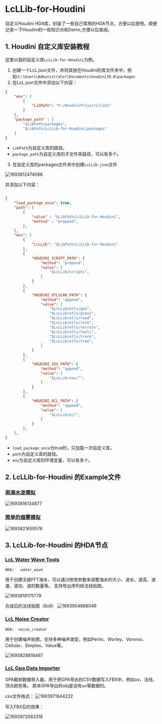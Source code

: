 # LcLLib-for-Houdini

自定义Houdini HDA库，封装了一些自己常用的HDA节点，方便以后使用。顺便记录一下Houdini的一些知识点和Demo,方便以后查阅。

## 1. Houdini 自定义库安装教程

这里以我的自定义库`LcLLib-for-Houdini`为例。

1. 创建一个LcL.json文件，并将其放在Houdini的库文件夹中，例如:`C:\Users\Administrator\Documents\houdini19.0\packages`
2. 在LcL.json文件中添加以下内容：

```json
{
    "env": [
        {
            "LibPath": "F:/HoudiniProjects/libs"
        }
    ],
    "package_path" : [
        "$LibPath/packages",
        "$LibPath/LcLLib-for-Houdini/packages"
    ]
}
```

- `LibPath`为自定义库的路径。
- `package_path`为自定义库的子文件夹路径，可以有多个。

3. 在自定义库的packages文件夹中创建`LcLLib.json`文件

![1693812474066](image/README/1693812474066.png)

并添加以下内容：

```json

{
    "load_package_once": true,
    "path": [
        {        
            "value" : "$LibPath/LcLLib-for-Houdini",
            "method" : "prepend",
        },
    ],
    "env": [
        {
            "LcLLib": "$LibPath/LcLLib-for-Houdini"
        },
        {
            "HOUDINI_SCRIPT_PATH": {
                "method": "prepend",
                "value": [
                    "$LcLLib/scripts",
                ]
            }
        },
        {
            "HOUDINI_OTLSCAN_PATH": {
                "method": "append", 
                "value": [
                    "$LcLLib/otls/geo",
                    "$LcLLib/otls/grass",
                    "$LcLLib/otls/road",
                    "$LcLLib/otls/rock",
                    "$LcLLib/otls/terrain",
                    "$LcLLib/otls/tools",
                    "$LcLLib/otls/track",
                    "$LcLLib/otls/tree",
                ]
            }
        },
        {
            "HOUDINI_VEX_PATH": {
                "method": "append", 
                "value": [
                    "$LcLLib/vex/^",
                ]
            }
        },
        {
            "HOUDINI_OCL_PATH": {
                "method": "append", 
                "value": [
                    "$LcLLib/ocl",
                ]
            }
        },
    ],
}
```

- `load_package_once`为true时，只加载一次自定义库。
- `path`为自定义库的路径。
- `env`为自定义库的环境变量，可以有多个。

## 2. LcLLib-for-Houdini 的Example文件

### [雨滴水波模拟](https://github.com/csdjk/LcLLib-for-Houdini/tree/main/examples/water)

![1693816134877](image/README/1693816134877.gif)

### [简单的烟雾模拟](https://github.com/csdjk/LcLLib-for-Houdini/tree/main/examples/smoke)

![1693821659576](image/README/1693821659576.gif)

## 3. LcLLib-for-Houdini 的HDA节点

### [LcL Water Wave Tools](https://github.com/csdjk/LcLLib-for-Houdini/tree/main/otls/tools)

`HDA:   water_wave`

用于创建无缝FFT海水，可以通过修改参数来调整海水的大小、波长、波高、波速、波向、波的数量等。
支持导出序列帧法线贴图。

![1693818175779](image/README/1693818175779.gif)

合成后的法线贴图（8x8）
![1693904688049](image/README/1693904688049.png)

### [LcL Noise Creator](https://github.com/csdjk/LcLLib-for-Houdini/tree/main/otls/tools)

`HDA:  noise_creator`

用于创建噪声贴图，支持多种噪声类型，例如Perlin、Worley、Voronoi、Cellular、Simplex、Value等。

![1693828818467](image/README/1693828818467.png)

### [LcL Gpa Data Importer](https://github.com/csdjk/LcLLib-for-Houdini/tree/main/otls/tools)

GPA截帧数据导入器，用于把GPA导出的CSV数据写入FBX中，例如uv、法线、顶点颜色等。
原本GPA导出的obj是没有uv等数据的。

csv文件格式：
![1693971844222](image/README/1693971844222.png)

写入FBX后的效果：

![1693972063318](image/README/1693972063318.png)
